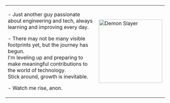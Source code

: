 <table>
  <tr>
    <td>
      <p>- Just another guy passionate about engineering and tech, always learning and improving every day.</p>
      <p>- There may not be many visible footprints yet, but the journey has begun.<br>
      I'm leveling up and preparing to make meaningful contributions to the world of technology.<br>
      Stick around, growth is inevitable.</p>
      <p>- Watch me rise, anon.</p>
    </td>
    <td>
      <img src="https://media.tenor.com/_6WdoVlu7a8AAAAM/demon-slayer.gif" alt="Demon Slayer" height="200">
    </td>
  </tr>
</table>
